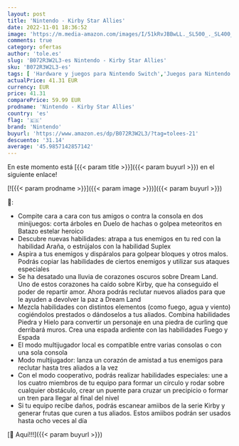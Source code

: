 ```yaml
---
layout: post
title: 'Nintendo - Kirby Star Allies'
date: 2022-11-01 18:36:52
image: 'https://m.media-amazon.com/images/I/51kRvJBBwLL._SL500_._SL400_.jpg'
comments: true
category: ofertas
author: 'tole.es'
slug: 'B072R3W2L3-es Nintendo - Kirby Star Allies'
sku: 'B072R3W2L3-es'
tags: [ 'Hardware y juegos para Nintendo Switch','Juegos para Nintendo Switch','Videojuegos','nintendo','🇪🇸', ]
actualPrice: 41.31 EUR
currency: EUR
price: 41.31
comparePrice: 59.99 EUR
prodname: 'Nintendo - Kirby Star Allies'
country: 'es'
flag: '🇪🇸'
brand: 'Nintendo'
buyurl: 'https://www.amazon.es/dp/B072R3W2L3/?tag=tolees-21'
descuento: '31.14'
average: '45.9857142857142'
---
```


En este momento está [{{< param title >}}]({{< param buyurl >}}) en el siguiente enlace!

[![{{< param prodname >}}]({{< param image >}})]({{< param buyurl >}})

🔎:

- Compite cara a cara con tus amigos o contra la consola en dos minijuegos: corta árboles en Duelo de hachas o golpea meteoritos en Batazo estelar heroico
- Descubre nuevas habilidades: atrapa a tus enemigos en tu red con la habilidad Araña, o estrújalos con la habilidad Suplex
- Aspira a tus enemigos y dispáralos para golpear bloques y otros malos. Podrás copiar las habilidades de ciertos enemigos y utilizar sus ataques especiales
- Se ha desatado una lluvia de corazones oscuros sobre Dream Land. Uno de estos corazones ha caído sobre Kirby, que ha conseguido el poder de repartir amor. Ahora podrás reclutar nuevos aliados para que le ayuden a devolver la paz a Dream Land
- Mezcla habilidades con distintos elementos (como fuego, agua y viento) cogiéndolos prestados o dándoselos a tus aliados. Combina habilidades Piedra y Hielo para convertir un personaje en una piedra de curling que derribará muros. Crea una espada ardiente con las habilidades Fuego y Espada
- El modo multijugador local es compatible entre varias consolas o con una sola consola
- Modo multijugador: lanza un corazón de amistad a tus enemigos para reclutar hasta tres aliados a la vez
- Con el modo cooperativo, podrás realizar habilidades especiales: une a los cuatro miembros de tu equipo para formar un círculo y rodar sobre cualquier obstáculo, crear un puente para cruzar un precipicio o formar un tren para llegar al final del nivel
- Si tu equipo recibe daños, podrás escanear amiibos de la serie Kirby y generar frutas que curen a tus aliados. Estos amiibos podrán ser usados hasta ocho veces al día

[🛒 Aquí!!!]({{< param buyurl >}})
